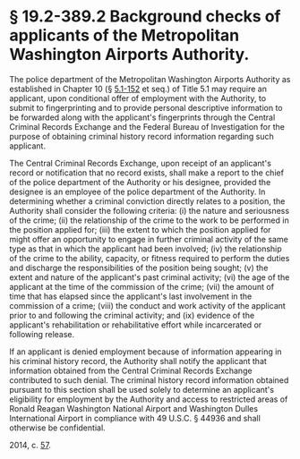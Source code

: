# § 19.2-389.2 Background checks of applicants of the Metropolitan Washington Airports Authority.

<p>The police department of the Metropolitan Washington Airports Authority as established in Chapter 10 (§ <a href='http://law.lis.virginia.gov/vacode/5.1-152/'>5.1-152</a> et seq.) of Title 5.1 may require an applicant, upon conditional offer of employment with the Authority, to submit to fingerprinting and to provide personal descriptive information to be forwarded along with the applicant's fingerprints through the Central Criminal Records Exchange and the Federal Bureau of Investigation for the purpose of obtaining criminal history record information regarding such applicant.</p><p>The Central Criminal Records Exchange, upon receipt of an applicant's record or notification that no record exists, shall make a report to the chief of the police department of the Authority or his designee, provided the designee is an employee of the police department of the Authority. In determining whether a criminal conviction directly relates to a position, the Authority shall consider the following criteria: (i) the nature and seriousness of the crime; (ii) the relationship of the crime to the work to be performed in the position applied for; (iii) the extent to which the position applied for might offer an opportunity to engage in further criminal activity of the same type as that in which the applicant had been involved; (iv) the relationship of the crime to the ability, capacity, or fitness required to perform the duties and discharge the responsibilities of the position being sought; (v) the extent and nature of the applicant's past criminal activity; (vi) the age of the applicant at the time of the commission of the crime; (vii) the amount of time that has elapsed since the applicant's last involvement in the commission of a crime; (viii) the conduct and work activity of the applicant prior to and following the criminal activity; and (ix) evidence of the applicant's rehabilitation or rehabilitative effort while incarcerated or following release.</p><p>If an applicant is denied employment because of information appearing in his criminal history record, the Authority shall notify the applicant that information obtained from the Central Criminal Records Exchange contributed to such denial. The criminal history record information obtained pursuant to this section shall be used solely to determine an applicant's eligibility for employment by the Authority and access to restricted areas of Ronald Reagan Washington National Airport and Washington Dulles International Airport in compliance with 49 U.S.C. § 44936 and shall otherwise be confidential.</p><p>2014, c. <a href='http://lis.virginia.gov/cgi-bin/legp604.exe?141+ful+CHAP0057'>57</a>.</p>